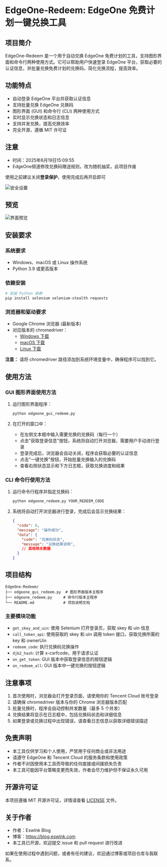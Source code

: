 # EdgeOne-Redeem: EdgeOne 免费计划一键兑换工具

## 项目简介

EdgeOne-Redeem 是一个用于自动兑换 EdgeOne 免费计划的工具，支持图形界面和命令行两种使用方式。它可以帮助用户快速登录 EdgeOne 平台，获取必要的认证信息，并批量兑换免费计划的兑换码，简化兑换流程，提高效率。

## 功能特点

- 自动登录 EdgeOne 平台并获取认证信息
- 支持批量兑换 EdgeOne 兑换码
- 图形界面 (GUI) 和命令行 (CLI) 两种使用方式
- 实时显示兑换状态和日志信息
- 支持并发兑换，提高兑换效率
- 完全开源，遵循 MIT 许可证

## 注意

- 时间：2025年6月19日15:09:55
- EdgeOne频道修改兑换码赠送规则，改为随机抽奖，此项目作废

使用之前建议关闭**登录保护**，使用完成后再开启即可

![安全设置](https://github.com/user-attachments/assets/3a60589b-edcf-4edb-a3cc-593682622c54)

## 预览

![界面预览](https://github.com/user-attachments/assets/ca105fcb-b67b-4d0e-b1db-a62572c10dd4)


## 安装要求

### 系统要求

- Windows、macOS 或 Linux 操作系统
- Python 3.9 或更高版本

### 依赖安装

```bash
# 安装 Python 依赖
pip install selenium selenium-stealth requests
```

### 浏览器和驱动要求

- Google Chrome 浏览器 (最新版本)
- 对应版本的 chromedriver：
  - [Windows 下载](https://chromedriver.chromium.org/downloads)
  - [macOS 下载](https://chromedriver.chromium.org/downloads)
  - [Linux 下载](https://chromedriver.chromium.org/downloads)
  
**注意：** 请将 chromedriver 路径添加到系统环境变量中，确保程序可以找到它。

## 使用方法

### GUI 图形界面使用方法

1. 运行图形界面程序：
   ```bash
   python edgeone_gui_redeem.py
   ```

2. 在打开的窗口中：
   - 在左侧文本框中输入需要兑换的兑换码（每行一个）
   - 点击"获取登录信息"按钮，系统将自动打开浏览器，需要用户手动进行登录
   - 登录完成后，浏览器会自动关闭，程序会获取必要的认证信息
   - 点击"一键兑换"按钮，开始批量兑换输入的兑换码
   - 查看右侧状态显示和下方日志框，获取兑换进度和结果

### CLI 命令行使用方法

1. 运行命令行程序并指定兑换码：
   ```bash
   python edgeone_redeem.py YOUR_REDEEM_CODE
   ```

2. 系统将自动打开浏览器进行登录，完成后会显示兑换结果：
   ```json
   {
     "code": 0,
     "message": "操作成功",
     "data": {
       "code": "兑换码状态",
       "message": "兑换结果说明",
       // 其他相关数据
     }
   }
   ```

## 项目结构

```
EdgeOne-Redeem/
├── edgeone_gui_redeem.py  # 图形界面版本主程序
├── edgeone_redeem.py     # 命令行版本主程序
└── README.md             # 项目说明文档
```

### 主要模块功能

- `get_skey_and_uin`: 使用 Selenium 打开登录页，获取 skey 和 uin 信息
- `call_token_api`: 使用获取的 skey 和 uin 调用 token 接口，获取兑换所需的 key 和 ownerUin
- `redeem_code`: 执行兑换码兑换操作
- `djb2_hash`: 计算 x-csrfcode，用于请求认证
- `on_get_token`: GUI 版本中获取登录信息的按钮逻辑
- `on_redeem_all`: GUI 版本中一键兑换的按钮逻辑

## 注意事项

1. 首次使用时，浏览器会打开登录页面，请使用你的 Tencent Cloud 账号登录
2. 请确保 chromedriver 版本与你的 Chrome 浏览器版本匹配
3. 批量兑换时，程序会自动控制并发数量（最多 5 个并发）
4. 兑换结果将显示在日志框中，包括兑换码状态和详细信息
5. 如果登录或兑换过程中出现错误，请查看日志信息以获取详细错误描述

## 免责声明

- 本工具仅供学习和个人使用，严禁用于任何商业或非法用途
- 请遵守 EdgeOne 和 Tencent Cloud 的服务条款和使用政策
- 作者不对因使用本工具而导致的任何直接或间接损失负责
- 本工具可能因平台策略变更而失效，作者会尽力维护但不保证永久可用

## 开源许可证

本项目遵循 MIT 开源许可证，详情请查看 [LICENSE](LICENSE) 文件。

## 关于作者

- 作者：Eswlnk Blog
- 博客：https://blog.eswlnk.com
- 本工具已开源，欢迎提交 issue 和 pull request 进行改进

如果在使用过程中遇到问题，或者有任何建议，欢迎通过博客或项目仓库与我联系。
